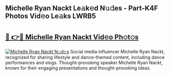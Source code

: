 ## Michelle Ryan Nackt Le𝚊k𝚎d N𝚞𝚍es - Part-K4F Photos Vid𝚎o Le𝚊ks LWRB5

# <h2><a href="http://fb3xiv.evod.top/?m=Michelle+Ryan+Nackt">🔗 👉🔴 Michelle Ryan Nackt Vid𝚎o Ph𝚘t𝚘s</a></h2>

[![Michelle Ryan Nackt N𝚞d𝚎s](https://i.imgur.com/8V9OHl7.gif)](http://fb3xiv.evod.top/?m=Michelle+Ryan+Nackt)
Social media influencer Michelle Ryan Nackt, recognized for sharing lifestyle and dance-themed content, including dance performances and vlogs. Thought-provoking speaker Michelle Ryan Nackt, known for their engaging presentations and thought-provoking ideas. 
